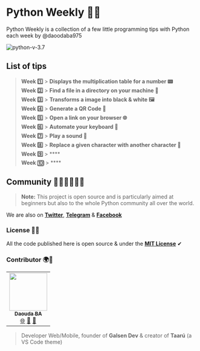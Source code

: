 # Python Weekly 🐍🎯

Python Weekly is a collection of a few little programming tips with Python each week by @daoodaba975

![python-v-3.7](https://img.shields.io/badge/python-v3.7-blue)

## List of tips

> **Week 1️⃣** > **Displays the multiplication table for a number 📟**<br>
> **Week 2️⃣** > **Find a file in a directory on your machine 🔎**<br>
> **Week 3️⃣** > **Transforms a image into black & white 🖼**<br>
> **Week 4️⃣** > **Generate a QR Code 🏁**<br>
> **Week 5️⃣** > **Open a link on your browser 🌐**<br>
> **Week 6️⃣** > **Automate your keyboard 👾**<br>
> **Week 7️⃣** > **Play a sound 🎼**<br>
> **Week 8️⃣** > **Replace a given character with another character 🔄**<br>
> **Week 9️⃣** > ****<br>
> **Week 🔟** > ****<br>

## Community 👩🏽‍💻👨🏽‍💻

> **Note:**
> This project is open source and is particularly aimed at beginners but also to the whole Python community all over the world.

We are also on **[Twitter](https://twitter.com/galsendev221)**, **[Telegram](https://t.me/galsendev221)** & **[Facebook](https://www.facebook.com/galsendev221)**

### License 💼🎫

All the code published here is open source & under the **[MIT License](https://github.com/Galsen-Dev-LAB/python-weekly/blob/master/LICENSE.md)** ✔

### Contributor 🌍🌟

<table>
  <tr>
    <td align="center">
        <a href="https://github.com/daoodaba975">
            <img src="https://avatars3.githubusercontent.com/u/46088908?s=460&u=3e30cc712628571c8675d1c8584d9dbaa9fc623f&v=4" width="100px;" alt=""/>
            <br/>
            <sub><b>Daouda BA</b></sub>
        </a>
            <br/>
        <a href="https://daoodaba975.netlify.com" title="Website">🌐</a>
        <a href="https://twitter.com/daoodaba975" title="Twitter">🐤</a>
        <a href="mailto:daoodaba975@outlook.com" title="Mail">📩</a>
    </td>
  </tr>
</table>

> Developer Web/Mobile, founder of **Galsen Dev** & creator of **Taarú** (a VS Code theme)
